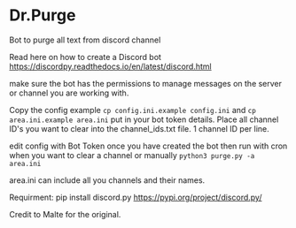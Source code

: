 # Dr.Purge
Bot to purge all text from discord channel 

Read here on how to create a Discord bot https://discordpy.readthedocs.io/en/latest/discord.html

make sure the bot has the permissions to manage messages on the server or channel you are working with.  

Copy the config example `cp config.ini.example config.ini` and `cp area.ini.example area.ini` put in your bot token details.
Place all channel ID's you want to clear into the channel_ids.txt file. 1 channel ID per line.

edit config with Bot Token once you have created the bot then run with cron when you want to clear a channel or manually `python3 purge.py -a area.ini`

area.ini can include all you channels and their names.

Requirment:  pip install discord.py https://pypi.org/project/discord.py/

Credit to Malte for the original.
